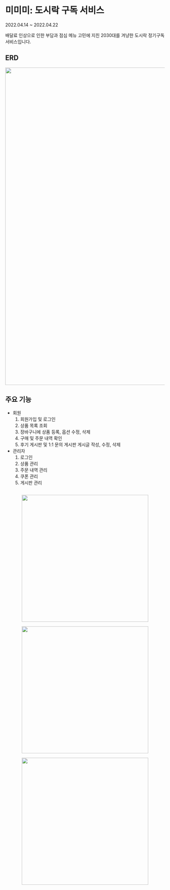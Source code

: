 # 미미미: 도시락 구독 서비스

2022.04.14 ~ 2022.04.22

배달료 인상으로 인한 부담과 점심 메뉴 고민에 지친 2030대를 겨냥한 도시락 정기구독 서비스입니다.

## ERD

<img src="https://user-images.githubusercontent.com/71698417/169643027-9fb5d9d7-3fa2-4992-bb98-43a340b2b7a5.png" width="1000">


## 주요 기능

- 회원
    1. 회원가입 및 로그인
    2. 상품 목록 조회
    3. 장바구니에 상품 등록, 옵션 수정, 삭제
    4. 구매 및 주문 내역 확인
    5. 후기 게시판 및 1:1 문의 게시판 게시글 작성, 수정, 삭제
- 관리자
    1. 로그인
    2. 상품 관리
    3. 주문 내역 관리
    4. 쿠폰 관리
    5. 게시판 관리

##
<p align="center"><img src="https://user-images.githubusercontent.com/71698417/169725080-cad8dd79-b5a7-4488-879a-9225fe693bc9.png" width="400"></p>
<p align="center"><img src="https://user-images.githubusercontent.com/71698417/169724748-d19ba7d0-fabb-4cfc-ba21-56eb5bb84d75.png" width="400"></p>
<p align="center"><img src="https://user-images.githubusercontent.com/71698417/169725126-f4564d82-236f-450a-84f1-00a933f774da.png" width="400"></p>
